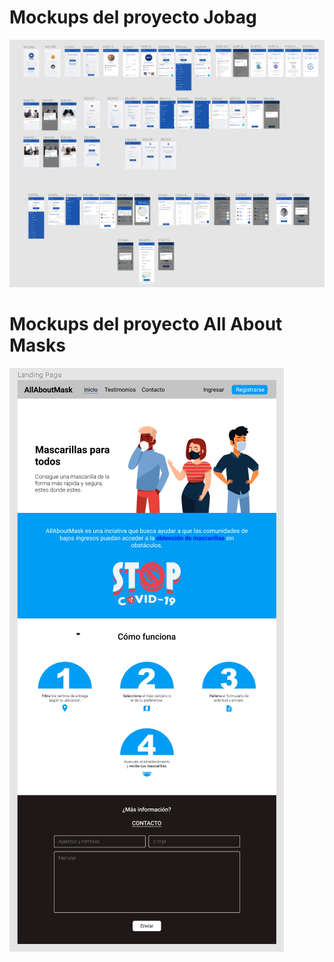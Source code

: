 # Mockups del proyecto Jobag

![Screenshot](screenshot_wireframes.png)

# Mockups del proyecto All About Masks
![Screenshot](screenshot_landing.png)
